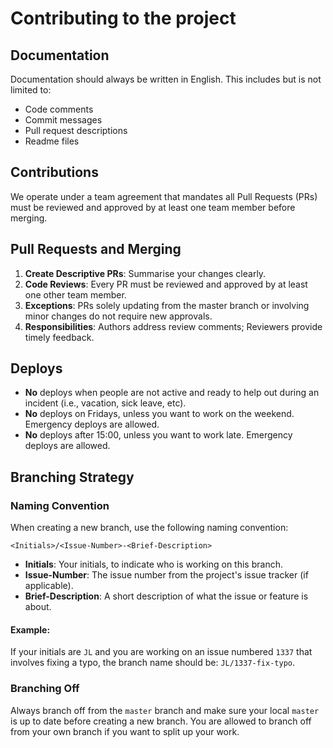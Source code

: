 # Contributing to the project

## Documentation

Documentation should always be written in English. This includes but is not limited to:

- Code comments
- Commit messages
- Pull request descriptions
- Readme files

## Contributions

We operate under a team agreement that mandates all Pull Requests (PRs) must be reviewed and approved by at least one team member before merging.

## Pull Requests and Merging

1. **Create Descriptive PRs**: Summarise your changes clearly.
2. **Code Reviews**: Every PR must be reviewed and approved by at least one other team member.
3. **Exceptions**: PRs solely updating from the master branch or involving minor changes do not require new approvals.
4. **Responsibilities**: Authors address review comments; Reviewers provide timely feedback.

## Deploys

- **No** deploys when people are not active and ready to help out during an incident (i.e., vacation, sick leave, etc).
- **No** deploys on Fridays, unless you want to work on the weekend. Emergency deploys are allowed.
- **No** deploys after 15:00, unless you want to work late. Emergency deploys are allowed.

## Branching Strategy

### Naming Convention

When creating a new branch, use the following naming convention:

`<Initials>/<Issue-Number>-<Brief-Description>`

- **Initials**: Your initials, to indicate who is working on this branch.
- **Issue-Number**: The issue number from the project's issue tracker (if applicable).
- **Brief-Description**: A short description of what the issue or feature is about.

#### Example:

If your initials are `JL` and you are working on an issue numbered `1337` that involves fixing a typo, the branch name should be: `JL/1337-fix-typo`.

### Branching Off

Always branch off from the `master` branch and make sure your local `master` is up to date before creating a new branch. You are allowed to branch off from your own branch if you want to split up your work.
